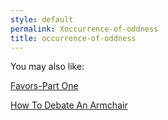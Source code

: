 ```yaml
---
style: default
permalink: Xoccurrence-of-oddness
title: occurrence-of-oddness
---
```

You may also like:

[Favors-Part One](http://scp-wiki.net/favors-part-one)

[How To Debate An Armchair](http://scp-wiki.net/how-to-debate-an-armchair)
